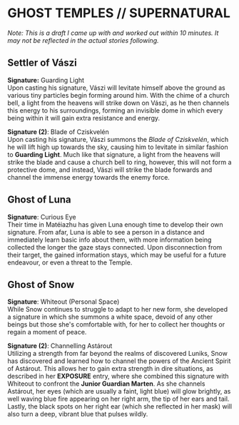 # GHOST TEMPLES // SUPERNATURAL
*Note: This is a draft I came up with and worked out within 10 minutes. It may not be reflected in the actual stories following.*
  
## Settler of Vászi  
**Signature:** Guarding Light  \
Upon casting his signature, Vászi will levitate himself above the ground as various tiny particles begin forming around him. With the chime of a church bell, a light from the heavens will strike down on Vászi, as he then channels this energy to his surroundings, forming an invisible dome in which every being within it will gain extra resistance and energy.  

**Signature (2)**: Blade of Cziskvelén \
Upon casting his signature, Vászi summons the *Blade of Cziskvelén*, which he will lift high up towards the sky, causing him to levitate in similar fashion to **Guarding Light**. Much like that signature, a light from the heavens will strike the blade and cause a church bell to ring, however, this will not form a protective dome, and instead, Vászi will strike the blade forwards and channel the immense energy towards the enemy force.

## Ghost of Luna  
**Signature**: Curious Eye  \
Their time in Matéiazhu has given Luna enough time to develop their own signature. From afar, Luna is able to see a person in a distance and immediately learn basic info about them, with more information being collected the longer the gaze stays connected. Upon disconnection from their target, the gained information stays, which may be useful for a future endeavour, or even a threat to the Temple.
  
## Ghost of Snow
**Signature**: Whiteout (Personal Space)  \
While Snow continues to struggle to adapt to her new form, she developed a signature in which she summons a white space, devoid of any other beings but those she's comfortable with, for her to collect her thoughts or regain a moment of peace.

**Signature (2)**: Channelling Astárout \
Utilizing a strength from far beyond the realms of discovered Luniks, Snow has discovered and learned how to channel the powers of the Ancient Spirit of Astárout. This allows her to gain extra strength in dire situations, as described in her **EXPOSURE** entry, where she combined this signature with Whiteout to confront the **Junior Guardian Marten**. As she channels Astárout, her eyes (which are usually a faint, light blue) will glow brightly, as well waving blue fire appearing on her right arm, the tip of her ears and tail. Lastly, the black spots on her right ear (which she reflected in her mask) will also turn a deep, vibrant blue that pulses wildly.